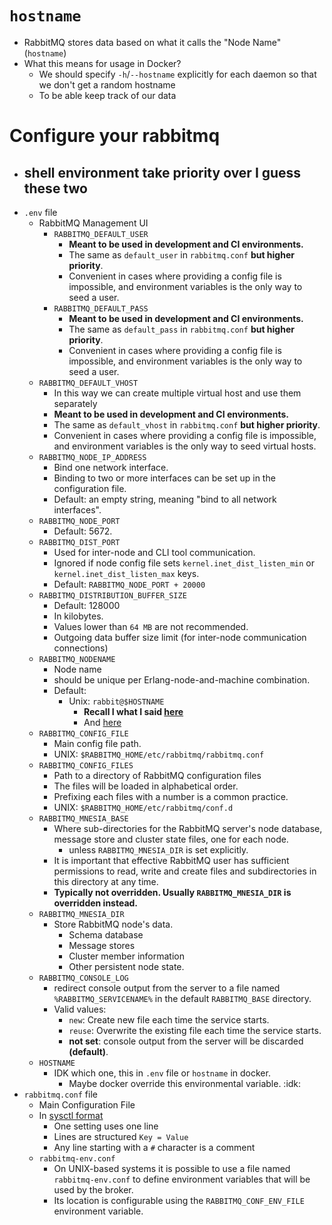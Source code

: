# `hostname`

- RabbitMQ stores data based on what it calls the "Node Name" (`hostname`)
- What this means for usage in Docker?
  - We should specify `-h`/`--hostname` explicitly for each daemon so that we don't get a random hostname
  - To be able keep track of our data

# Configure your rabbitmq

- ## shell environment take priority over I guess these two
- `.env` file
  - RabbitMQ Management UI
    - `RABBITMQ_DEFAULT_USER`
      - **Meant to be used in development and CI environments.**
      - The same as `default_user` in `rabbitmq.conf` **but higher priority**.
      - Convenient in cases where providing a config file is impossible, and environment variables is the only way to seed a user.
    - `RABBITMQ_DEFAULT_PASS`
      - **Meant to be used in development and CI environments.**
      - The same as `default_pass` in `rabbitmq.conf` **but higher priority**.
      - Convenient in cases where providing a config file is impossible, and environment variables is the only way to seed a user.
  - `RABBITMQ_DEFAULT_VHOST`
    - In this way we can create multiple virtual host and use them separately
    - **Meant to be used in development and CI environments.**
    - The same as `default_vhost` in `rabbitmq.conf` **but higher priority**.
    - Convenient in cases where providing a config file is impossible, and environment variables is the only way to seed virtual hosts.
  - `RABBITMQ_NODE_IP_ADDRESS`
    - Bind one network interface.
    - Binding to two or more interfaces can be set up in the configuration file.
    - Default: an empty string, meaning "bind to all network interfaces".
  - `RABBITMQ_NODE_PORT`
    - Default: 5672.
  - `RABBITMQ_DIST_PORT`
    - Used for inter-node and CLI tool communication.
    - Ignored if node config file sets `kernel.inet_dist_listen_min` or `kernel.inet_dist_listen_max` keys.
    - Default: `RABBITMQ_NODE_PORT + 20000`
  - `RABBITMQ_DISTRIBUTION_BUFFER_SIZE`
    - Default: 128000
    - In kilobytes.
    - Values lower than `64 MB` are not recommended.
    - Outgoing data buffer size limit (for inter-node communication connections)
  - `RABBITMQ_NODENAME`
    - Node name
    - should be unique per Erlang-node-and-machine combination.
    - Default:
      - Unix: `rabbit@$HOSTNAME`
        - **Recall I what I said [here](#hostname)**
        - And [here](#shell-environment-take-priority-over-i-guess-these-two)
  - `RABBITMQ_CONFIG_FILE`
    - Main config file path.
    - UNIX: `$RABBITMQ_HOME/etc/rabbitmq/rabbitmq.conf`
  - `RABBITMQ_CONFIG_FILES`
    - Path to a directory of RabbitMQ configuration files
    - The files will be loaded in alphabetical order.
    - Prefixing each files with a number is a common practice.
    - UNIX: `$RABBITMQ_HOME/etc/rabbitmq/conf.d`
  - `RABBITMQ_MNESIA_BASE`
    - Where sub-directories for the RabbitMQ server's node database, message store and cluster state files, one for each node.
      - unless `RABBITMQ_MNESIA_DIR` is set explicitly.
    - It is important that effective RabbitMQ user has sufficient permissions to read, write and create files and subdirectories in this directory at any time.
    - **Typically not overridden. Usually `RABBITMQ_MNESIA_DIR` is overridden instead.**
  - `RABBITMQ_MNESIA_DIR`
    - Store RabbitMQ node's data.
      - Schema database
      - Message stores
      - Cluster member information
      - Other persistent node state.
  - `RABBITMQ_CONSOLE_LOG `
    - redirect console output from the server to a file named `%RABBITMQ_SERVICENAME%` in the default `RABBITMQ_BASE` directory.
    - Valid values:
      - `new`: Create new file each time the service starts.
      - `reuse`: Overwrite the existing file each time the service starts.
      - **not set**: console output from the server will be discarded **(default)**.
  - `HOSTNAME`
    - IDK which one, this in `.env` file or `hostname` in docker.
      - Maybe docker override this environmental variable. :idk:
- `rabbitmq.conf` file
  - Main Configuration File
  - In [sysctl format](https://github.com/basho/cuttlefish/wiki/Cuttlefish-for-Application-Users)
    - One setting uses one line
    - Lines are structured `Key = Value`
    - Any line starting with a `#` character is a comment
  - `rabbitmq-env.conf`
    - On UNIX-based systems it is possible to use a file named `rabbitmq-env.conf` to define environment variables that will be used by the broker.
    - Its location is configurable using the `RABBITMQ_CONF_ENV_FILE` environment variable.
